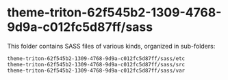 # theme-triton-62f545b2-1309-4768-9d9a-c012fc5d87ff/sass

This folder contains SASS files of various kinds, organized in sub-folders:

    theme-triton-62f545b2-1309-4768-9d9a-c012fc5d87ff/sass/etc
    theme-triton-62f545b2-1309-4768-9d9a-c012fc5d87ff/sass/src
    theme-triton-62f545b2-1309-4768-9d9a-c012fc5d87ff/sass/var
